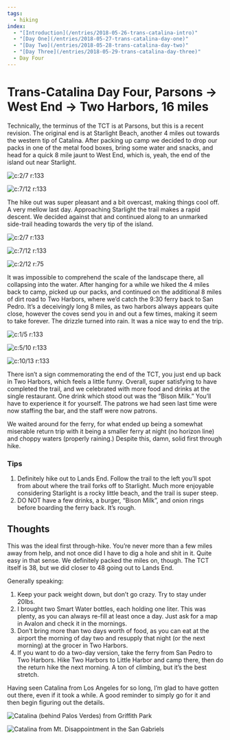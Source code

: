 ```yaml
---
tags:
  - hiking
index:
  - "[Introduction](/entries/2018-05-26-trans-catalina-intro)"
  - "[Day One](/entries/2018-05-27-trans-catalina-day-one)"
  - "[Day Two](/entries/2018-05-28-trans-catalina-day-two)"
  - "[Day Three](/entries/2018-05-29-trans-catalina-day-three)"
  - Day Four
---
```


# Trans-Catalina Day Four, Parsons → West End → Two Harbors, 16 miles

Technically, the terminus of the TCT is at Parsons, but this is a recent revision. The original end is at Starlight Beach, another 4 miles out towards the western tip of Catalina. After packing up camp we decided to drop our packs in one of the metal food boxes, bring some water and snacks, and head for a quick 8 mile jaunt to West End, which is, yeah, the end of the island out near Starlight.

![c:2/7 r:133](40-lands-end_133.jpg)

![c:7/12 r:133](39-parsons_75.jpg)

The hike out was super pleasant and a bit overcast, making things cool off. A very mellow last day. Approaching Starlight the trail makes a rapid descent. We decided against that and continued along to an unmarked side-trail heading towards the very tip of the island.

<!-- more -->

![c:2/7 r:133](41-lands-end_133.jpg)

![c:7/12 r:133](43-moss_133.jpg)

![c:2/12 r:75](42-lands-end_75.jpg)

It was impossible to comprehend the scale of the landscape there, all collapsing into the water. After hanging for a while we hiked the 4 miles back to camp, picked up our packs, and continued on the additional 8 miles of dirt road to Two Harbors, where we’d catch the 9:30 ferry back to San Pedro. It’s a deceivingly long 8 miles, as two harbors always appears quite close, however the coves send you in and out a few times, making it seem to take forever. The drizzle turned into rain. It was a nice way to end the trip.

![c:1/5 r:133](44-cove_133.jpg)

![c:5/10 r:133](45-fox_133.jpg)

![c:10/13 r:133](46-mile_133.jpg)

There isn’t a sign commemorating the end of the TCT, you just end up back in Two Harbors, which feels a little funny. Overall, super satisfying to have completed the trail, and we celebrated with more food and drinks at the single restaurant. One drink which stood out was the “Bison Milk.” You’ll have to experience it for yourself. The patrons we had seen last time were now staffing the bar, and the staff were now patrons.

We waited around for the ferry, for what ended up being a somewhat miserable return trip with it being a smaller ferry at night (no horizon line) and choppy waters (properly raining.) Despite this, damn, solid first through hike.

### Tips

1. Definitely hike out to Lands End. Follow the trail to the left you’ll spot from about where the trail forks off to Starlight. Much more enjoyable considering Starlight is a rocky little beach, and the trail is super steep.
2. DO NOT have a few drinks, a burger, “Bison Milk”, and onion rings before boarding the ferry back. It’s rough.

## Thoughts

This was the ideal first through-hike. You’re never more than a few miles away from help, and not once did I have to dig a hole and shit in it. Quite easy in that sense. We definitely packed the miles on, though. The TCT itself is 38, but we did closer to 48 going out to Lands End.

Generally speaking:

1. Keep your pack weight down, but don’t go crazy. Try to stay under 20lbs.
2. I brought two Smart Water bottles, each holding one liter. This was plenty, as you can always re-fill at least once a day. Just ask for a map in Avalon and check it in the mornings.
3. Don’t bring more than two days worth of food, as you can eat at the airport the morning of day two and resupply that night (or the next morning) at the grocer in Two Harbors.
4. If you want to do a two-day version, take the ferry from San Pedro to Two Harbors. Hike Two Harbors to Little Harbor and camp there, then do the return hike the next morning. A ton of climbing, but it’s the best stretch.

Having seen Catalina from Los Angeles for so long, I’m glad to have gotten out there, even if it took a while. A good reminder to simply go for it and then begin figuring out the details.

![Catalina (behind Palos Verdes) from Griffith Park](54-griffith_133.jpg)

![Catalina from Mt. Disappointment in the San Gabriels](55-dissapointment_133.jpg)